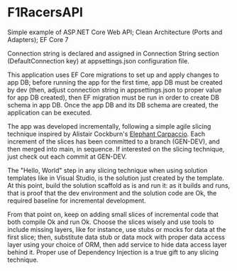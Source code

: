 # F1RacersAPI
Simple example of ASP.NET Core Web API; Clean Architecture (Ports and Adapters); EF Core 7

Connection string is declared  and assigned in Connection String section (DefaultConnection key) at appsettings.json configuration file.

This application uses EF Core migrations to set up and apply changes to app DB; before running the app for the first time, app DB must be created by dev (then, adjust connection string in appsettings.json to proper value for app DB created), then EF migration must be run in order to create DB schema in app DB. Once the app DB and its DB schema are created, the application can be executed.



The app was developed incrementally, following a simple agile slicing technique inspired by Alistair Cockburn's [Elephant Carpaccio](https://alistair.cockburn.us/wp-content/uploads/2018/02/Elephant-Carpaccio-exercise-instructions.pdf). Each increment of the slices has been committed to a branch (GEN-DEV), and then merged into main, in sequence. If interested on the slicing technique, just check out each commit at GEN-DEV.

The "Hello, World" step in any slicing technique when using solution templates like in Visual Studio, is the solution just created by the template. At this point, build the solution scaffold as is and run it: as it builds and runs, that is proof that the dev environment and the solution code are Ok, the required baseline for incremental development.

From that point on, keep on adding small slices of incremental code that both compile Ok and run Ok. Choose the slices wisely and use tools to include missing layers, like for instance, use stubs or mocks for data at the first slice; then, substitute data stub or data mock with proper data access layer using your choice of ORM, then add service to hide data access layer behind it. Proper use of Dependency Injection is a true gift to any slicing technique.







